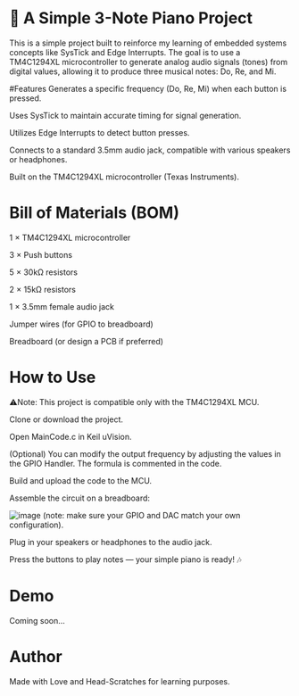 # 🎹 A Simple 3-Note Piano Project
This is a simple project built to reinforce my learning of embedded systems concepts like SysTick and Edge Interrupts. The goal is to use a TM4C1294XL microcontroller to generate analog audio signals (tones) from digital values, allowing it to produce three musical notes: Do, Re, and Mi.

#Features
Generates a specific frequency (Do, Re, Mi) when each button is pressed.

Uses SysTick to maintain accurate timing for signal generation.

Utilizes Edge Interrupts to detect button presses.

Connects to a standard 3.5mm audio jack, compatible with various speakers or headphones.

Built on the TM4C1294XL microcontroller (Texas Instruments).

# Bill of Materials (BOM)
1 × TM4C1294XL microcontroller

3 × Push buttons

5 × 30kΩ resistors

2 × 15kΩ resistors

1 × 3.5mm female audio jack

Jumper wires (for GPIO to breadboard)

Breadboard (or design a PCB if preferred)

# How to Use
⚠Note: This project is compatible only with the TM4C1294XL MCU.

Clone or download the project.

Open MainCode.c in Keil uVision.

(Optional) You can modify the output frequency by adjusting the values in the GPIO Handler. The formula is commented in the code.

Build and upload the code to the MCU.

Assemble the circuit on a breadboard:

![image](https://github.com/user-attachments/assets/3871d191-b5ab-456a-bae0-855eff9a8801)
(note: make sure your GPIO and DAC match your own configuration).

Plug in your speakers or headphones to the audio jack.

Press the buttons to play notes — your simple piano is ready! 🎶

# Demo
Coming soon...


# Author
Made with Love and Head-Scratches for learning purposes.
